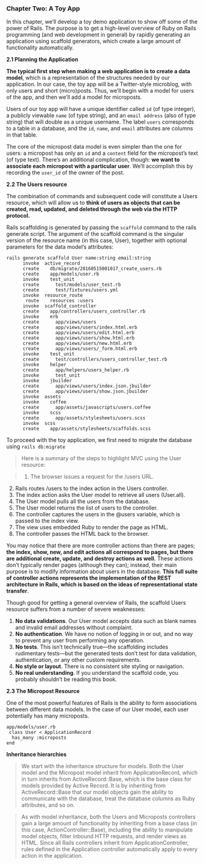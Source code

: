 ### Chapter Two: A Toy App

In this chapter, we’ll develop a toy demo application to show off some of the power of Rails. The purpose is to get a high-level overview of Ruby on Rails programming (and web development in general) by rapidly generating an application using scaffold generators, which create a large amount of functionality automatically.

**2.1 Planning the Application**

**The typical first step when making a web application is to create a data model**, which is a representation of the structures needed by our application. In our case, the toy app will be a Twitter-style microblog, with only users and short (micro)posts. Thus, we’ll begin with a model for users of the app, and then we’ll add a model for microposts.

Users of our toy app will have a unique identifier called ```id``` (of type integer), a publicly viewable ```name``` (of type string), and an ```email address``` (also of type string) that will double as a unique username. The label ```users``` corresponds to a table in a database, and the ```id```, ```name```, and ```email``` attributes are columns in that table.

The core of the micropost data model is even simpler than the one for users: a micropost has only an ```id``` and a ```content``` field for the micropost’s text (of type text). There’s an additional complication, though: **we want to associate each micropost with a particular user**. We’ll accomplish this by recording the ```user_id``` of the owner of the post.

**2.2 The Users resource**

The combination of commands and subsequent code will constitute a Users resource, which will allow us to **think of users as objects that can be created, read, updated, and deleted through the web via the HTTP protocol.**

Rails scaffolding is generated by passing the ```scaffold``` command to the rails generate script. The argument of the scaffold command is the singular version of the resource name (in this case, User), together with optional parameters for the data model’s attributes:

```
rails generate scaffold User name:string email:string
      invoke  active_record
      create    db/migrate/20160515001017_create_users.rb
      create    app/models/user.rb
      invoke    test_unit
      create      test/models/user_test.rb
      create      test/fixtures/users.yml
      invoke  resource_route
       route    resources :users
      invoke  scaffold_controller
      create    app/controllers/users_controller.rb
      invoke    erb
      create      app/views/users
      create      app/views/users/index.html.erb
      create      app/views/users/edit.html.erb
      create      app/views/users/show.html.erb
      create      app/views/users/new.html.erb
      create      app/views/users/_form.html.erb
      invoke    test_unit
      create      test/controllers/users_controller_test.rb
      invoke    helper
      create      app/helpers/users_helper.rb
      invoke      test_unit
      invoke    jbuilder
      create      app/views/users/index.json.jbuilder
      create      app/views/users/show.json.jbuilder
      invoke  assets
      invoke    coffee
      create      app/assets/javascripts/users.coffee
      invoke    scss
      create      app/assets/stylesheets/users.scss
      invoke  scss
      create    app/assets/stylesheets/scaffolds.scss
```

To proceed with the toy application, we first need to migrate the database using ```rails db:migrate```

> Here is a summary of the steps to highlight MVC using the User resource:

> 1. The browser issues a request for the /users URL.
2. Rails routes /users to the index action in the Users controller.
3. The index action asks the User model to retrieve all users (User.all).
4. The User model pulls all the users from the database.
5. The User model returns the list of users to the controller.
6. The controller captures the users in the @users variable, which is passed to the index view.
7. The view uses embedded Ruby to render the page as HTML.
8. The controller passes the HTML back to the browser.

You may notice that there are more controller actions than there are pages; **the index, show, new, and edit actions all correspond to pages, but there are additional create, update, and destroy actions as well.** These actions don’t typically render pages (although they can); instead, their main purpose is to modify information about users in the database. **This full suite of controller actions represents the implementation of the REST architecture in Rails, which is based on the ideas of representational state transfer**.

Though good for getting a general overview of Rails, the scaffold Users resource suffers from a number of severe weaknesses:

1. **No data validations**. Our User model accepts data such as blank names and invalid email addresses without complaint.
2. **No authentication**. We have no notion of logging in or out, and no way to prevent any user from performing any operation.
3. **No tests**. This isn’t technically true—the scaffolding includes rudimentary tests—but the generated tests don’t test for data validation, authentication, or any other custom requirements.
4. **No style or layout**. There is no consistent site styling or navigation.
5. **No real understanding**. If you understand the scaffold code, you probably shouldn’t be reading this book.

**2.3 The Micropost Resource**

One of the most powerful features of Rails is the ability to form associations between different data models. In the case of our User model, each user potentially has many microposts.

```
app/models/user.rb
 class User < ApplicationRecord
  has_many :microposts
end
```
**Inheritance hierarchies**
> We start with the inheritance structure for models. Both the User model and the Micropost model inherit from ApplicationRecord, which in turn inherits from ActiveRecord::Base, which is the base class for models provided by Active Record. It is by inheriting from ActiveRecord::Base that our model objects gain the ability to communicate with the database, treat the database columns as Ruby attributes, and so on.

> As with model inheritance, both the Users and Microposts controllers gain a large amount of functionality by inheriting from a base class (in this case, ActionController::Base), including the ability to manipulate model objects, filter inbound HTTP requests, and render views as HTML. Since all Rails controllers inherit from ApplicationController, rules defined in the Application controller automatically apply to every action in the application.
